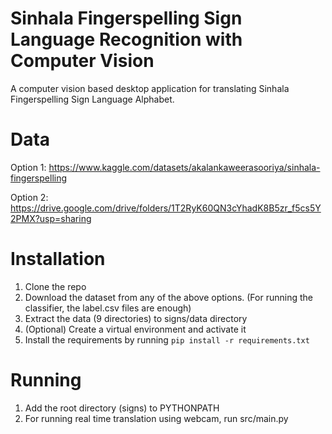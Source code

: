 # Sinhala Fingerspelling Sign Language Recognition with Computer Vision

A computer vision based desktop application for translating Sinhala Fingerspelling Sign Language Alphabet.

# Data
Option 1: https://www.kaggle.com/datasets/akalankaweerasooriya/sinhala-fingerspelling

Option 2: https://drive.google.com/drive/folders/1T2RyK60QN3cYhadK8B5zr_f5cs5Y2PMX?usp=sharing

# Installation
1. Clone the repo
2. Download the dataset from any of the above options. (For running the classifier, the label.csv files are enough)
3. Extract the data (9 directories) to signs/data directory
4. (Optional) Create a virtual environment and activate it
5. Install the requirements by running `pip install -r requirements.txt`

# Running
1. Add the root directory (signs) to PYTHONPATH
2. For running real time translation using webcam, run src/main.py


